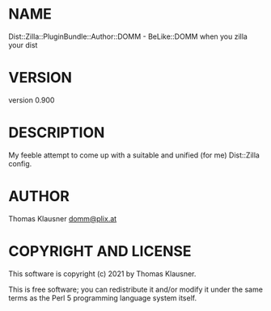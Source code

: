 # NAME

Dist::Zilla::PluginBundle::Author::DOMM - BeLike::DOMM when you zilla your dist

# VERSION

version 0.900

# DESCRIPTION

My feeble attempt to come up with a suitable and unified (for me) Dist::Zilla config.

# AUTHOR

Thomas Klausner <domm@plix.at>

# COPYRIGHT AND LICENSE

This software is copyright (c) 2021 by Thomas Klausner.

This is free software; you can redistribute it and/or modify it under
the same terms as the Perl 5 programming language system itself.
